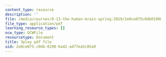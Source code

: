 ```yaml
---
content_type: resource
description: ''
file: /media/courses/9-13-the-human-brain-spring-2019/2e0ce075c0db01906a42a477ea5c85a9_bAkuNXtgrLA.pdf
file_type: application/pdf
learning_resource_types: []
ocw_type: OCWFile
resourcetype: Document
title: 3play pdf file
uid: 2e0ce075-c0db-0190-6a42-a477ea5c85a9
---
```

